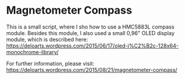 # Magnetometer Compass
This is a small script, where I sho how to use a HMC5883L compass module.
Besides this module, I also used a small 0,96" OLED display module, which is described here:
https://deloarts.wordpress.com/2015/06/17/oled-i%C2%B2c-128x64-monochrome-library/

For further information, please visit:
https://deloarts.wordpress.com/2015/08/21/magnetometer-compass/
